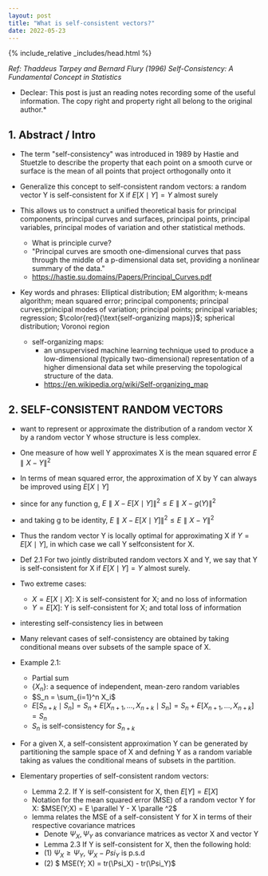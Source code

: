 ```yaml
---
layout: post
title: "What is self-consistent vectors?"
date: 2022-05-23
---
```

{% include_relative _includes/head.html %}

*Ref: Thaddeus Tarpey and Bernard Flury (1996) Self-Consistency: A Fundamental Concept in Statistics*
* Declear: This post is just an reading notes recording some of the useful information. The copy right and property right all belong to the original author.*


## 1. Abstract / Intro

* The term "self-consistency" was introduced in 1989 by Hastie and Stuetzle to describe the property that each point on a smooth curve or surface is the mean of all points that project orthogonally onto it
* Generalize this concept to self-consistent random vectors: a random vector Y is self-consistent for X if $E[X \mid Y] = Y$ almost surely
* This allows us to construct a unified theoretical basis for principal components, principal curves and surfaces, principal points, principal variables, principal modes of variation and other statistical methods.

  - What is principle curve? 
  - "Principal curves are smooth one-dimensional curves that pass through the middle of a p-dimensional data set, providing a nonlinear summary of the data."
  - https://hastie.su.domains/Papers/Principal_Curves.pdf

* Key words and phrases: Elliptical distribution; EM algorithm; k-means algorithm; mean squared error; 
principal components; principal curves;principal modes of variation; principal points; principal variables; regression;
$\color{red}{\text{self-organizing maps}}$; spherical distribution; Voronoi region

  * self-organizing maps: 
    - an unsupervised machine learning technique used to produce a low-dimensional (typically two-dimensional) representation of a higher dimensional data set while preserving the topological structure of the data.
    - https://en.wikipedia.org/wiki/Self-organizing_map


## 2. SELF-CONSISTENT RANDOM VECTORS

* want to represent or approximate the distribution of a random vector X by a random vector Y whose structure is less complex.
* One measure of how well Y approximates X is the mean squared error $E \parallel X-Y \parallel ^2$
* In terms of mean squared error, the approximation of X by Y can always be improved using $E[X \mid Y]$
* since for any function g, $E \parallel X - E[X \mid Y] \parallel^2 \leq E \parallel X - g(Y) \parallel^2$
* and taking g to be identity, $E \parallel X - E[X \mid Y] \parallel^2 \leq E \parallel X - Y \parallel^2$
* Thus the random vector Y is locally optimal for approximating X if $Y = E[X \mid Y]$, in which case we call Y selfconsistent for X.

* Def 2.1 For two jointly distributed random vectors X and Y, we say that Y is self-consistent for X if $E [X \mid Y] = Y$ almost surely.

* Two extreme cases: 
  - $X = E[X \mid X]$: X is self-consistent for X; and no loss of information
  - $Y = E[X]$: Y is self-consistent for X; and total loss of information

* interesting self-consistency lies in between
* Many relevant cases of self-consistency are obtained by taking conditional means over subsets of the sample space of X.


* Example 2.1: 
  - Partial sum
  - $\{X_n \}$: a sequence of independent, mean-zero random variables
  - $S_n = \sum_{i=1}^n X_i$
  - $E[S_{n+k} \mid S_n] = S_n + E[X_{n+1}, \dots, X_{n+k} \mid S_n] = S_n + E[X_{n+1}, \dots, X_{n+k}] = S_n$
  - $S_n$ is self-consistency for $S_{n+k}$ 


* For a given X, a self-consistent approximation Y can be generated by partitioning the sample space
of X and defning Y as a random variable taking as values the conditional means of subsets in the partition.

* Elementary properties of self-consistent random vectors:
  - Lemma 2.2. If Y is self-consistent for X, then $E[Y] = E[X]$
  - Notation for the mean squared error (MSE) of a random vector Y for X: $MSE(Y;X) = E \parallel Y - X \paralle ^2$
  - lemma relates the MSE of a self-consistent Y for X in terms of their respective covariance matrices
    * Denote $\Psi_X, \Psi_Y$ as convariance matrices as vector X and vector Y
    * Lemma 2.3 If Y is self-consistent for X, then the following hold:
    * (1) $\Psi_X \geq \Psi_Y$, $\Psi_X - Psi_Y$ is p.s.d
    * (2) $ MSE(Y; X) = tr(\Psi_X) - tr(\Psi_Y)$
  







